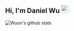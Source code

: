 <h2> Hi, I'm Daniel Wu <img src="https://media.tenor.com/images/9860ee6e50ee539c3261468ddef69ed7/tenor.gif" width="25"></h2>

![Wuon's github stats](https://github-readme-stats.vercel.app/api/?username=wuon&show_icons=true&title_color=fff&icon_color=79ff97&text_color=9f9f9f&bg_color=151515)
